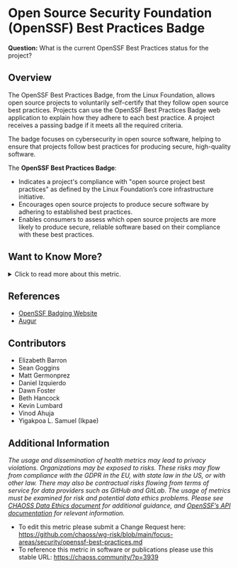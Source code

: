 # Open Source Security Foundation (OpenSSF) Best Practices Badge

**Question:** What is the current OpenSSF Best Practices status for the project?

## Overview
The OpenSSF Best Practices Badge, from the Linux Foundation, allows open source projects to voluntarily self-certify that they follow open source best practices. Projects can use the OpenSSF Best Practices Badge web application to explain how they adhere to each best practice. A project receives a passing badge if it meets all the required criteria. 

The badge focuses on cybersecurity in open source software, helping to ensure that projects follow best practices for producing secure, high-quality software.

The **OpenSSF Best Practices Badge**:
- Indicates a project's compliance with "open source project best practices" as defined by the Linux Foundation’s core infrastructure initiative.
- Encourages open source projects to produce secure software by adhering to established best practices.
- Enables consumers to assess which open source projects are more likely to produce secure, reliable software based on their compliance with these best practices.

## Want to Know More?

<span markdown="1"><details>
<summary>Click to read more about this metric.</summary>

### Data Collection Strategies
As gotten from the [OpenSSF Best Practices Badging Page](https://bestpractices.coreinfrastructure.org/en), a project’s OpenSSF Best Practices status can be assessed when:
- Projects receive a passing badge if they meet all required criteria.
- The status of each criterion, for a given project, can be 'Met', 'Unmet', 'N/A' or 'unknown'.
- Each criterion is in one of four categories: 'MUST', 'SHOULD', 'SUGGESTED', or 'FUTURE'.
- To obtain a badge, all the MUST and MUST NOT criteria must be met, all SHOULD criteria must be met OR the rationale for not implementing the criterion must be documented, and all SUGGESTED criteria have to be rated as met or unmet.
- Advanced badge levels of silver and gold are available if the project satisfies the additional criterion.

For further information, refer to [OpenSSF’s API documentation](https://bestpractices.coreinfrastructure.org/en) 

### Filters
The metric can be filtered by:
- Badge level (Passing, Silver, Gold)
- Project type or focus area (e.g., cybersecurity projects)
- Criteria status (Met, Unmet, N/A, Unknown)
- Compliance trends over time

### Visualizations
![OpenSSF visualizations](https://raw.githubusercontent.com/chaoss/wg-risk/main/focus-areas/security/images/cii-best-practices_visualization.png)
   *Figure 1: Example of OpenSSF Best Practices Badge (OpenSSF)* 

</details></span>

## References
- [OpenSSF Badging Website](https://bestpractices.coreinfrastructure.org/en)
- [Augur](https://github.com/chaoss/augur)

## Contributors
- Elizabeth Barron
- Sean Goggins
- Matt Germonprez
- Daniel Izquierdo
- Dawn Foster
- Beth Hancock
- Kevin Lumbard
- Vinod Ahuja
- Yigakpoa L. Samuel (Ikpae)

## Additional Information
*The usage and dissemination of health metrics may lead to privacy violations. Organizations may be exposed to risks. These risks may flow from compliance with the GDPR in the EU, with state law in the US, or with other law. There may also be contractual risks flowing from terms of service for data providers such as GitHub and GitLab. The usage of metrics must be examined for risk and potential data ethics problems. Please see [CHAOSS Data Ethics document](https://github.com/chaoss/community/blob/main/data-use-statement.md) for additional guidance, and [OpenSSF’s API documentation](https://github.com/coreinfrastructure/best-practices-badge/blob/master/doc/api.md) for relevant information.*

- To edit this metric please submit a Change Request here: https://github.com/chaoss/wg-risk/blob/main/focus-areas/security/openssf-best-practices.md
- To reference this metric in software or publications please use this stable URL: https://chaoss.community/?p=3939

<!-- # For groupings in the knowledge base
Context tags: Open Source Security, Best Practices Compliance, Open Source Risk Management, Secure Software Development
Keyword tags: OpenSSF Best Practices Badge, Security Badging, Open Source Compliance, Secure Software Practices, Badge Levels (Passing, Silver, Gold), Project Certification Status, Secure Open Source Projects
-->
